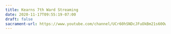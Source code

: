 ```yaml
---
title: Kearns 7th Ward Streaming
date: 2020-11-17T09:55:19-07:00
draft: false
sacrament-url: https://www.youtube.com/channel/UCr60hSNDcJFuOkBm21s60Ow/live
---
```

